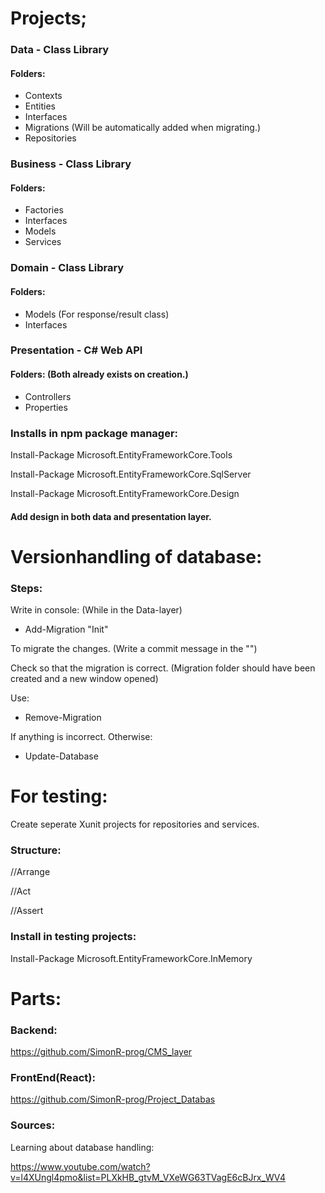 # Projects;

### Data - Class Library
#### Folders:
- Contexts
- Entities
- Interfaces
- Migrations (Will be automatically added when migrating.)
- Repositories

### Business - Class Library
#### Folders:
- Factories
- Interfaces
- Models
- Services

### Domain - Class Library
#### Folders:
- Models (For response/result class)
- Interfaces


### Presentation - C# Web API
#### Folders: (Both already exists on creation.)
- Controllers
- Properties

### Installs in npm package manager:

Install-Package Microsoft.EntityFrameworkCore.Tools

Install-Package Microsoft.EntityFrameworkCore.SqlServer

Install-Package Microsoft.EntityFrameworkCore.Design

#### Add design in both data and presentation layer.

# Versionhandling of database:

### Steps: 

Write in console: (While in the Data-layer)

- Add-Migration "Init"

To migrate the changes. (Write a commit message in the "")

Check so that the migration is correct. (Migration folder should have been created and a new window opened)

Use:

- Remove-Migration

If anything is incorrect. Otherwise:

- Update-Database


# For testing:

Create seperate Xunit projects for repositories and services.


### Structure:

//Arrange

//Act

//Assert


### Install in testing projects:

Install-Package Microsoft.EntityFrameworkCore.InMemory































# Parts:

### Backend:

https://github.com/SimonR-prog/CMS_layer

### FrontEnd(React):

https://github.com/SimonR-prog/Project_Databas

### Sources:

Learning about database handling: 

https://www.youtube.com/watch?v=l4XUngl4pmo&list=PLXkHB_gtvM_VXeWG63TVagE6cBJrx_WV4
